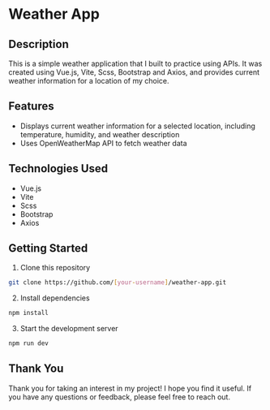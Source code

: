 # Weather App

## Description

This is a simple weather application that I built to practice using APIs. It was created using Vue.js, Vite, Scss, Bootstrap and Axios, and provides current weather information for a location of my choice.

## Features

- Displays current weather information for a selected location, including temperature, humidity, and weather description
- Uses OpenWeatherMap API to fetch weather data

## Technologies Used

- Vue.js
- Vite
- Scss
- Bootstrap
- Axios

## Getting Started

1. Clone this repository

```bash
git clone https://github.com/[your-username]/weather-app.git
```

2. Install dependencies

```bash
npm install
```

3. Start the development server

```bash
npm run dev
```

## Thank You

Thank you for taking an interest in my project! I hope you find it useful. If you have any questions or feedback, please feel free to reach out.
